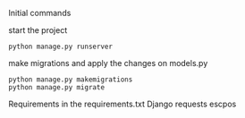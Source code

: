 Initial commands

start the project
```
python manage.py runserver
```

make migrations and apply the changes on models.py
```
python manage.py makemigrations
python manage.py migrate
```

Requirements in the requirements.txt
Django
requests
escpos

